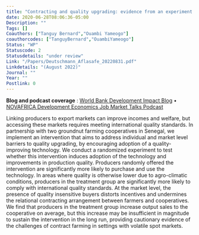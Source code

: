 ```yaml
---
title: "Contracting and quality upgrading: evidence from an experiment in Senegal"
date: 2020-06-28T08:06:36-05:00
Description: ""
Tags: []
Coauthors: ["Tanguy Bernard","Ouambi Yameogo"]
coauthorcodes: ["TanguyBernard","OuambiYameogo"]
Status: "WP"
Statuscode: 2
Statusdetails: "under review"
Link: "/Papers/Deutschmann_Aflasafe_20220831.pdf"
Linkdetails: "(August 2022)"
Journal: ""
Year: ""
Postlink: 0
---
```

**Blog and podcast coverage** : [World Bank Development Impact Blog](https://blogs.worldbank.org/impactevaluations/cracking-open-new-markets-contract-helps-farmers-senegal-meet-export-quality) &#8226;  [NOVAFRICA Development Economics Job Market Talks Podcast](https://novafrica.org/novafrica-development-economics-job-market-talks/)

Linking producers to export markets can improve incomes and welfare, but accessing these markets requires meeting international quality standards.
In partnership with two groundnut farming cooperatives in Senegal, we implement an intervention that aims to address individual and market level barriers to quality upgrading, by encouraging adoption of a quality-improving technology. We conduct a randomized experiment to test whether this intervention induces adoption of the technology and improvements in production quality. 
Producers randomly offered the intervention are significantly more likely to purchase and use the technology. In areas where quality is otherwise lower due to agro-climatic conditions, producers in the treatment group are significantly more likely to comply with international quality standards.
At the market level, the presence of quality insensitive buyers distorts incentives and undermines the relational contracting arrangement between farmers and cooperatives.
We find that producers in the treatment group increase output sales to the cooperative on average, but this increase may be insufficient in magnitude to sustain the intervention
in the long run, providing cautionary evidence of the challenges of contract farming in settings with volatile spot markets. 